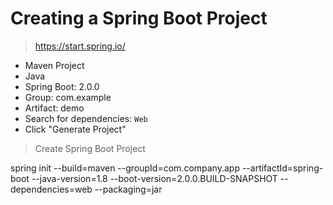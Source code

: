 # Creating a Spring Boot Project

> https://start.spring.io/

- Maven Project
- Java
- Spring Boot: 2.0.0
- Group: com.example
- Artifact: demo
- Search for dependencies: `Web`
- Click "Generate Project"

> Create Spring Boot Project

spring init --build=maven --groupId=com.company.app --artifactId=spring-boot --java-version=1.8 --boot-version=2.0.0.BUILD-SNAPSHOT --dependencies=web --packaging=jar
